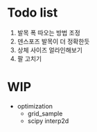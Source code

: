 # Todo list
1. 발목 폭 따오는 방법 조정
2. 덴스포즈 발목이 더 정확한듯
3. 상체 사이즈 얼라인해보기
4. 팔 고치기

# WIP
- optimization
    - grid_sample
    - scipy interp2d    